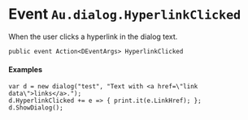 # Event `Au.dialog.HyperlinkClicked`

When the user clicks a hyperlink in the dialog text.

```
public event Action<DEventArgs> HyperlinkClicked
```

#### **Examples**

```
var d = new dialog("test", "Text with <a href=\"link data\">links</a>.");
d.HyperlinkClicked += e => { print.it(e.LinkHref); };
d.ShowDialog();
```